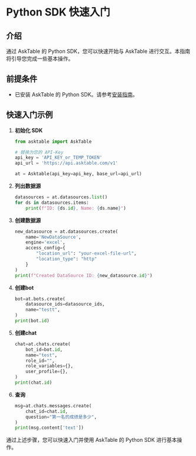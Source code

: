 # Python SDK 快速入门

## 介绍

通过 AskTable 的 Python SDK，您可以快速开始与 AskTable 进行交互。本指南将引导您完成一些基本操作。

## 前提条件

- 已安装 AskTable 的 Python SDK。请参考[安装指南](./installation.md)。

## 快速入门示例

1. **初始化 SDK**

    ```python
    from asktable import AskTable

    # 替换为您的 API-Key
    api_key = 'API_KEY_or_TEMP_TOKEN'
    api_url = 'https://api.asktable.com/v1'

    at = Asktable(api_key=api_key, base_url=api_url)
    ```

2. **列出数据源**

    ```python
    datasources = at.datasources.list()
    for ds in datasources.items:
        print(f"ID: {ds.id}, Name: {ds.name}")
    ```

3. **创建数据源**

    ```python
    new_datasource = at.datasources.create(
        name='NewDataSource',
        engine='excel',
        access_config={
            "location_url": "your-excel-file-url",
            "location_type": "http"
        }
    )
    print(f"Created DataSource ID: {new_datasource.id}")
    ```
4. **创建bot**

    ```python
    bot=at.bots.create(
        datasource_ids=datasource_ids,
        name="testt",
    )
    print(bot.id)
    ```

5. **创建chat**

    ```python
    chat=at.chats.create(
        bot_id=bot.id,
        name="test",
        role_id="",
        role_variables={},
        user_profile={},
    )
    print(chat.id)
    ```
6. **查询**

    ```python
    msg=at.chats.messages.create(
        chat_id=chat.id,
        question="第一名的成绩是多少",
    )
    print(msg.content['text'])
    ```

通过上述步骤，您可以快速入门并使用 AskTable 的 Python SDK 进行基本操作。
